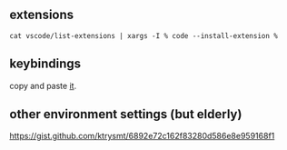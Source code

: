 ## extensions

```
cat vscode/list-extensions | xargs -I % code --install-extension %
```

## keybindings

copy and paste [it](./keybindings.json).

## other environment settings (but elderly)

<https://gist.github.com/ktrysmt/6892e72c162f83280d586e8e959168f1>
